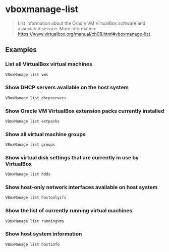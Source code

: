 # vboxmanage-list

> List information about the Oracle VM VirtualBox software and associated service. More information: <https://www.virtualbox.org/manual/ch08.html#vboxmanage-list>.

## Examples

### List all VirtualBox virtual machines

```bash
VBoxManage list vms
```

### Show DHCP servers available on the host system

```bash
VBoxManage list dhcpservers
```

### Show Oracle VM VirtualBox extension packs currently installed

```bash
VBoxManage list extpacks
```

### Show all virtual machine groups

```bash
VBoxManage list groups
```

### Show virtual disk settings that are currently in use by VirtualBox

```bash
VBoxManage list hdds
```

### Show host-only network interfaces available on host system

```bash
VBoxManage list hostonlyifs
```

### Show the list of currently running virtual machines

```bash
VBoxManage list runningvms
```

### Show host system information

```bash
VBoxManage list hostinfo
```
